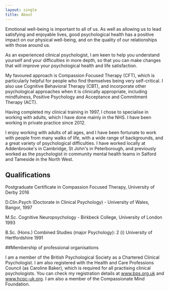 ```yaml
---
layout: single
title: About
---
```


Emotional well-being is important to all of us. As well as allowing us to lead satisfying and enjoyable lives, good psychological health has a positive impact on our physical well-being, and on the quality of our relationships with those around us.

As an experienced clinical psychologist, I am keen to help you understand yourself and your difficulties in more depth, so that you can make changes that will improve your psychological health and life satisfaction.

My favoured approach is Compassion Focused Therapy (CFT), which is particularly helpful for people who find themselves being very self-critical. I also use Cognitive Behavioral Therapy (CBT), and incorporate other psychological approaches when it is clinically appropriate, including mindfulness, Positive Psychology and Acceptance and Commitment Therapy (ACT).

Having completed my clinical training in 1997, I chose to specialise in working with adults, which I have done mainly in the NHS. I have been working in private practice since 2012.

I enjoy working with adults of all ages, and I have been fortunate to work with people from many walks of life, with a wide range of backgrounds, and a great variety of psychological difficulties. I have worked locally at Addenbrooke's in Cambridge, St John's in Peterborough, and previously worked as the psychologist in community mental health teams in Salford and Tameside in the North West.

## Qualifications

Postgraduate Certificate in Compassion Focused Therapy, University of Derby 2016

D.Clin.Psych (Doctorate in Clinical Psychology) - University of Wales, Bangor, 1997

M.Sc. Cognitive Neuropsychology - Birkbeck College, University of London 1993

B.Sc. (Hons.) Combined Studies (major Psychology): 2 (i) University of Hertfordshire 1991


##Membership of professional organisations

I am a member of the British Psychological Society as a Chartered Clinical Psychologist. I am also registered with the Health and Care Professions Council (as Caroline Baker), which is required for all practising clinical psychologists. You can check my registration details at www.bps.org.uk and www.hcpc-uk.org. I am also a member of the Compassionate Mind Foundation.